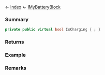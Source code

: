 ← [Index](Api-Index) ← [IMyBatteryBlock](Sandbox.ModAPI.Ingame.IMyBatteryBlock)

### Summary

```csharp
private public virtual bool IsCharging { ; }
```

### Returns

### Example

### Remarks

